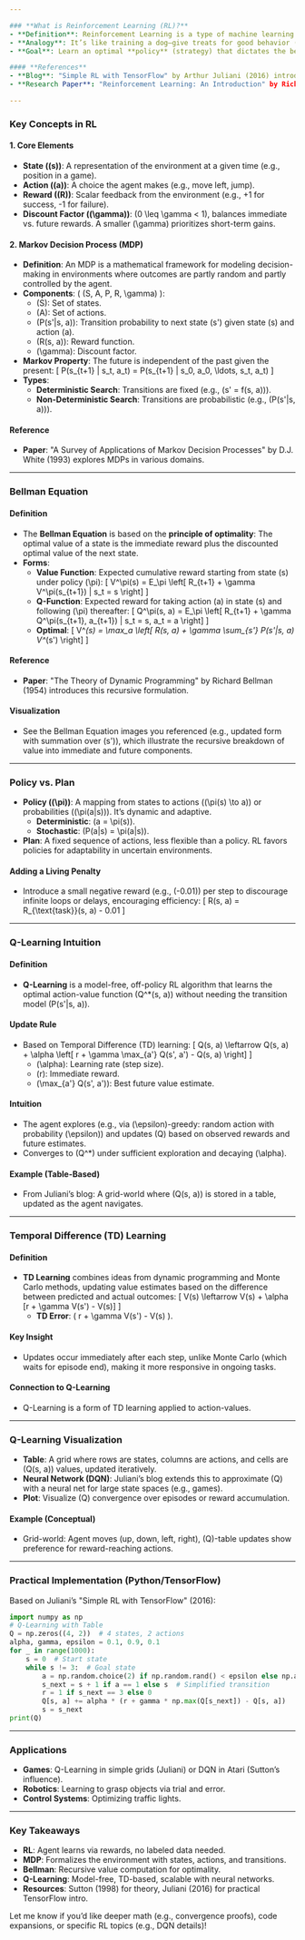 ```yaml
---

### **What is Reinforcement Learning (RL)?**
- **Definition**: Reinforcement Learning is a type of machine learning where an **agent** learns to make decisions by interacting with an **environment**. The agent performs **actions**, receives **rewards** or **penalties**, and aims to maximize the cumulative reward over time.
- **Analogy**: It’s like training a dog—give treats for good behavior (positive reward) and withhold them for bad behavior (negative or zero reward). Over time, the dog learns the best actions through trial and error.
- **Goal**: Learn an optimal **policy** (strategy) that dictates the best action to take in each situation to maximize long-term reward.

#### **References**
- **Blog**: "Simple RL with TensorFlow" by Arthur Juliani (2016) introduces RL with Q-learning, tables, and neural networks.
- **Research Paper**: "Reinforcement Learning: An Introduction" by Richard Sutton and Andrew Barto (1998) is a seminal work formalizing RL concepts.

---
```


### **Key Concepts in RL**
#### **1. Core Elements**
- **State (\(s\))**: A representation of the environment at a given time (e.g., position in a game).
- **Action (\(a\))**: A choice the agent makes (e.g., move left, jump).
- **Reward (\(R\))**: Scalar feedback from the environment (e.g., +1 for success, -1 for failure).
- **Discount Factor (\(\gamma\))**: \(0 \leq \gamma < 1\), balances immediate vs. future rewards. A smaller \(\gamma\) prioritizes short-term gains.

#### **2. Markov Decision Process (MDP)**
- **Definition**: An MDP is a mathematical framework for modeling decision-making in environments where outcomes are partly random and partly controlled by the agent.
- **Components**: \( (S, A, P, R, \gamma) \):
  - \(S\): Set of states.
  - \(A\): Set of actions.
  - \(P(s'|s, a)\): Transition probability to next state \(s'\) given state \(s\) and action \(a\).
  - \(R(s, a)\): Reward function.
  - \(\gamma\): Discount factor.
- **Markov Property**: The future is independent of the past given the present:
  \[
  P(s_{t+1} | s_t, a_t) = P(s_{t+1} | s_0, a_0, \ldots, s_t, a_t)
  \]
- **Types**:
  - **Deterministic Search**: Transitions are fixed (e.g., \(s' = f(s, a)\)).
  - **Non-Deterministic Search**: Transitions are probabilistic (e.g., \(P(s'|s, a)\)).

#### **Reference**
- **Paper**: "A Survey of Applications of Markov Decision Processes" by D.J. White (1993) explores MDPs in various domains.

---

### **Bellman Equation**
#### **Definition**
- The **Bellman Equation** is based on the **principle of optimality**: The optimal value of a state is the immediate reward plus the discounted optimal value of the next state.
- **Forms**:
  - **Value Function**: Expected cumulative reward starting from state \(s\) under policy \(\pi\):
    \[
    V^\pi(s) = E_\pi \left[ R_{t+1} + \gamma V^\pi(s_{t+1}) | s_t = s \right]
    \]
  - **Q-Function**: Expected reward for taking action \(a\) in state \(s\) and following \(\pi\) thereafter:
    \[
    Q^\pi(s, a) = E_\pi \left[ R_{t+1} + \gamma Q^\pi(s_{t+1}, a_{t+1}) | s_t = s, a_t = a \right]
    \]
  - **Optimal**: 
    \[
    V^*(s) = \max_a \left[ R(s, a) + \gamma \sum_{s'} P(s'|s, a) V^*(s') \right]
    \]

#### **Reference**
- **Paper**: "The Theory of Dynamic Programming" by Richard Bellman (1954) introduces this recursive formulation.

#### **Visualization**
- See the Bellman Equation images you referenced (e.g., updated form with summation over \(s'\)), which illustrate the recursive breakdown of value into immediate and future components.

---

### **Policy vs. Plan**
- **Policy (\(\pi\))**: A mapping from states to actions (\(\pi(s) \to a\)) or probabilities (\(\pi(a|s)\)). It’s dynamic and adaptive.
  - **Deterministic**: \(a = \pi(s)\).
  - **Stochastic**: \(P(a|s) = \pi(a|s)\).
- **Plan**: A fixed sequence of actions, less flexible than a policy. RL favors policies for adaptability in uncertain environments.

#### **Adding a Living Penalty**
- Introduce a small negative reward (e.g., \(-0.01\)) per step to discourage infinite loops or delays, encouraging efficiency:
  \[
  R(s, a) = R_{\text{task}}(s, a) - 0.01
  \]

---

### **Q-Learning Intuition**
#### **Definition**
- **Q-Learning** is a model-free, off-policy RL algorithm that learns the optimal action-value function \(Q^*(s, a)\) without needing the transition model \(P(s'|s, a)\).

#### **Update Rule**
- Based on Temporal Difference (TD) learning:
  \[
  Q(s, a) \leftarrow Q(s, a) + \alpha \left[ r + \gamma \max_{a'} Q(s', a') - Q(s, a) \right]
  \]
  - \(\alpha\): Learning rate (step size).
  - \(r\): Immediate reward.
  - \(\max_{a'} Q(s', a')\): Best future value estimate.

#### **Intuition**
- The agent explores (e.g., via \(\epsilon\)-greedy: random action with probability \(\epsilon\)) and updates \(Q\) based on observed rewards and future estimates.
- Converges to \(Q^*\) under sufficient exploration and decaying \(\alpha\).

#### **Example (Table-Based)**
- From Juliani’s blog: A grid-world where \(Q(s, a)\) is stored in a table, updated as the agent navigates.

---

### **Temporal Difference (TD) Learning**
#### **Definition**
- **TD Learning** combines ideas from dynamic programming and Monte Carlo methods, updating value estimates based on the difference between predicted and actual outcomes:
  \[
  V(s) \leftarrow V(s) + \alpha [r + \gamma V(s') - V(s)]
  \]
  - **TD Error**: \( r + \gamma V(s') - V(s) \).

#### **Key Insight**
- Updates occur immediately after each step, unlike Monte Carlo (which waits for episode end), making it more responsive in ongoing tasks.

#### **Connection to Q-Learning**
- Q-Learning is a form of TD learning applied to action-values.

---

### **Q-Learning Visualization**
- **Table**: A grid where rows are states, columns are actions, and cells are \(Q(s, a)\) values, updated iteratively.
- **Neural Network (DQN)**: Juliani’s blog extends this to approximate \(Q\) with a neural net for large state spaces (e.g., games).
- **Plot**: Visualize \(Q\) convergence over episodes or reward accumulation.

#### **Example (Conceptual)**
- Grid-world: Agent moves (up, down, left, right), \(Q\)-table updates show preference for reward-reaching actions.

---

### **Practical Implementation (Python/TensorFlow)**
Based on Juliani’s "Simple RL with TensorFlow" (2016):
```python
import numpy as np
# Q-Learning with Table
Q = np.zeros((4, 2))  # 4 states, 2 actions
alpha, gamma, epsilon = 0.1, 0.9, 0.1
for _ in range(1000):
    s = 0  # Start state
    while s != 3:  # Goal state
        a = np.random.choice(2) if np.random.rand() < epsilon else np.argmax(Q[s])
        s_next = s + 1 if a == 1 else s  # Simplified transition
        r = 1 if s_next == 3 else 0
        Q[s, a] += alpha * (r + gamma * np.max(Q[s_next]) - Q[s, a])
        s = s_next
print(Q)
```

---

### **Applications**
- **Games**: Q-Learning in simple grids (Juliani) or DQN in Atari (Sutton’s influence).
- **Robotics**: Learning to grasp objects via trial and error.
- **Control Systems**: Optimizing traffic lights.

---

### **Key Takeaways**
- **RL**: Agent learns via rewards, no labeled data needed.
- **MDP**: Formalizes the environment with states, actions, and transitions.
- **Bellman**: Recursive value computation for optimality.
- **Q-Learning**: Model-free, TD-based, scalable with neural networks.
- **Resources**: Sutton (1998) for theory, Juliani (2016) for practical TensorFlow intro.

Let me know if you’d like deeper math (e.g., convergence proofs), code expansions, or specific RL topics (e.g., DQN details)!
